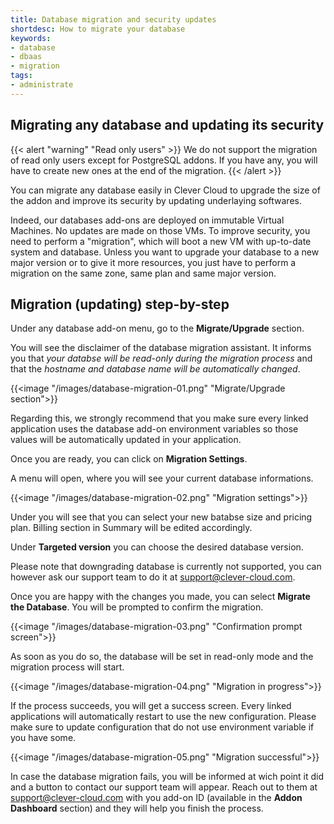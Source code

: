 ```yaml
---
title: Database migration and security updates
shortdesc: How to migrate your database
keywords:
- database
- dbaas
- migration
tags:
- administrate
---
```


## Migrating any database and updating its security

{{< alert "warning" "Read only users" >}}
    We do not support the migration of read only users except for PostgreSQL addons. If you have any, you will have to create new ones at the end of the migration.
{{< /alert >}}

You can migrate any database easily in Clever Cloud to upgrade the size of the addon and improve its security by updating underlaying softwares.

Indeed, our databases add-ons are deployed on immutable Virtual Machines. No updates are made on those VMs.
To improve security, you need to perform a "migration", which will boot a new VM with up-to-date system and database.
Unless you want to upgrade your database to a new major version or to give it more resources, you just have to perform a migration on the same zone, same plan and same major version.

## Migration (updating) step-by-step

Under any database add-on menu, go to the **Migrate/Upgrade** section.

You will see the disclaimer of the database migration assistant. It informs you that *your databse will be read-only during the migration process* and that the *hostname and database name will be automatically changed*. 

{{<image "/images/database-migration-01.png" "Migrate/Upgrade section">}} 

Regarding this, we strongly recommend that you make sure every linked application uses the database add-on environment variables so those values will be automatically updated in your application.

Once you are ready, you can click on **Migration Settings**.

A menu will open, where you will see your current database informations.

{{<image "/images/database-migration-02.png" "Migration settings">}} 

Under you will see that you can select your new batabse size and pricing plan. Billing section in Summary will be edited accordingly.

Under **Targeted version** you can choose the desired database version.

Please note that downgrading database is currently not supported, you can however ask our support team to do it at support@clever-cloud.com.

Once you are happy with the changes you made, you can select **Migrate the Database**. You will be prompted to confirm the migration. 

{{<image "/images/database-migration-03.png" "Confirmation prompt screen">}} 

As soon as you do so, the database will be set in read-only mode and the migration process will start.

{{<image "/images/database-migration-04.png" "Migration in progress">}} 

If the process succeeds, you will get a success screen. Every linked applications will automatically restart to use the new configuration. Please make sure to update configuration that do not use environment variable if you have some.

{{<image "/images/database-migration-05.png" "Migration successful">}} 

In case the database migration fails, you will be informed at wich point it did and a button to contact our support team will appear. Reach out to them at support@clever-cloud.com with you add-on ID (available in the **Addon Dashboard** section) and they will help you finish the process.
